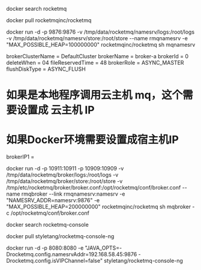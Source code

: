 docker search rocketmq

docker pull rocketmqinc/rocketmq


docker run -d -p 9876:9876 -v /tmp/data/rocketmq/namesrv/logs:/root/logs -v /tmp/data/rocketmq/namesrv/store:/root/store --name rmqnamesrv -e "MAX_POSSIBLE_HEAP=100000000" rocketmqinc/rocketmq sh mqnamesrv


brokerClusterName = DefaultCluster
brokerName = broker-a
brokerId = 0
deleteWhen = 04
fileReservedTime = 48
brokerRole = ASYNC_MASTER
flushDiskType = ASYNC_FLUSH
# 如果是本地程序调用云主机 mq，这个需要设置成 云主机 IP
# 如果Docker环境需要设置成宿主机IP
brokerIP1 = 

docker run -d -p 10911:10911 -p 10909:10909 -v  /tmp/data/rocketmq/broker/logs:/root/logs -v  /tmp/data/rocketmq/broker/store:/root/store -v  /tmp/etc/rocketmq/broker/broker.conf:/opt/rocketmq/conf/broker.conf --name rmqbroker --link rmqnamesrv:namesrv -e "NAMESRV_ADDR=namesrv:9876" -e "MAX_POSSIBLE_HEAP=200000000" rocketmqinc/rocketmq sh mqbroker -c /opt/rocketmq/conf/broker.conf

docker search rocketmq-console

docker pull styletang/rocketmq-console-ng

docker run -d -p 8080:8080 -e "JAVA_OPTS=-Drocketmq.config.namesrvAddr=192.168.58.45:9876 -Drocketmq.config.isVIPChannel=false" styletang/rocketmq-console-ng
